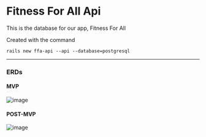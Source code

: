 # Fitness For All Api

This is the database for our app, Fitness For All

Created with the command

`rails new ffa-api --api --database=postgresql`

---

### ERDs

#### MVP

![image](https://drive.google.com/uc?export=view&id=11TWWnn1vFvQtsNAVN88_1LnXqLrl2czz)

#### POST-MVP

![image](https://drive.google.com/uc?export=view&id=1E4N_4BoFbTVCkL3yEZ0VBsBwxW_3nSms)

